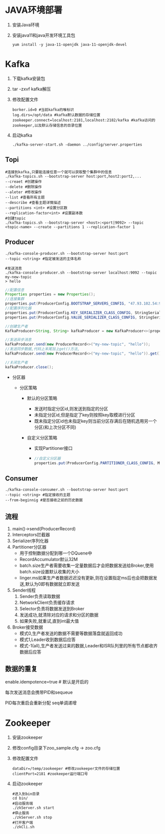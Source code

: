# JAVA环境部署

1. 安装Java环境

2. 安装java11和java开发环境工具包
   ```shell
   yum install -y java-11-openjdk java-11-openjdk-devel
   ```

# Kafka


1. 下载kafka安装包

2. tar -zxvf kafka解压

3. 修改配置文件
   ```properties
   borker.id=0 #当前kafka的唯标识
   log.dirs=/opt/data #kafka默认数据的存储位置
   zookeeper.connect=localhost:2181,localhost:2182/kafka #kafka访问的zookeeper,以及默认存储信息的目录位置
   ```

 4. 启动kafka
    ```shell
    ./kafka-server-start.sh -daemon ../config/server.properties
    ```

    

## Topi

```shell
#连接到kafka,只要能连接任意一个就可以获取整个集群中的信息
./kafka-topics.sh --bootstrap-server host:port,host2:port2,...
--creaet #创建操作
--delete #删除操作
--aleter #修改操作
--list #查看所有主题
--describe #查看主题详情描述
--partitions <int> #设置分区数
--replication-factor<int> #设置副本数
#创建topic
./kafka-topics.sh --bootstrap-server <host>:<port|9092> --topic <topic-name> --create --partitions 1 --replication-factor 1 
```

## Producer

```shell
./kafka-console-producer.sh --bootstrap-server host:port
--topic <string> #指定被发送的主体名称

#发送消息
./kafka-console-producer.sh --bootstrap-server localhost:9092 --topic my-new-topic
> hello
```

```java
//配置信息
Properties properties = new Properties();
//连接集群
properties.put(ProducerConfig.BOOTSTRAP_SERVERS_CONFIG, "47.93.102.54:9092");
//配置序列化器
properties.put(ProducerConfig.KEY_SERIALIZER_CLASS_CONFIG, StringSerializer.class.getName());
properties.put(ProducerConfig.VALUE_SERIALIZER_CLASS_CONFIG, StringSerializer.class.getName());

//创建生产者
KafkaProducer<String, String> kafkaProducer = new KafkaProducer<>(properties);

//发送异步消息
kafkaProducer.send(new ProducerRecord<>("my-new-topic", "hello"));
//发送同步数据,代码上末尾加上get()方法,
kafkaProducer.send(new ProducerRecord<>("my-new-topic", "hello")).get();

//关闭生产者
kafkaProducer.close();
```

- 分区器

  - 分区策略

    - 默认的分区策略

      - 发送时指定分区id,则发送到指定的分区
      - 未指定分区id,但是指定了key则按照key取模进行分区
      - 既未指定分区id也未指定key则当前分区存满后在随机选用另一个分区(和上次分区不同)

    - 自定义分区策略

      - 实现Partitioner接口

      - ```java
        //自定义分区器
        properties.put(ProducerConfig.PARTITIONER_CLASS_CONFIG, MyPartitioner.class.getName());
        ```

## Consumer

```shell
./kafka-console-consumer.sh --bootstrap-server host:port
--topic <string> #指定接收的主题
--from-beginnig #是否接收之前的历史数据
```

## 流程

1. main()->send(ProducerRecord)
2. Interceptors拦截器
3. Serializer序列化器
4. Partitioner分区器
   - 用于控制数据分配到哪一个DQuene中
   - RecordAccumulator默认32M
   - batch.size生产者需要收集一定量数据后才会把数据发送给Broker,使用batch.size设置默认收集的大小
   - linger.ms如果生产者数据迟迟没有更新,则在设置指定ms后也会把数据发送,默认为0即有数据就立即发送
5. Sender线程
   1. Sender负责读取数据
   2. NetworkClient负责缓存请求
   3. Selector负责将数据发送到Broker
   4. 发送成功,就清除对应的请求和分区的数据
   5. 如果失败,就重试,直到int最大值
6. Broker接受数据
   - 模式0,生产者发送的数据不需要等数据落盘就返回成功
   - 模式1,Leader收到数据后应答
   - 模式-1(all),生产者发送过来的数据,Leader和ISR队列里的所有节点都收齐数据后应答

## 数据的重复

enable.idempotence=true # 默认是开启的

每次发送消息会携带PID和sequeue

PID每次重启会重新分配 seq单调递增

# Zookeeper


1. 安装zookeeper

2. 修改config目录下zoo_sample.cfg -> zoo.cfg

3. 修改配置文件
   ```properties
   dataDir=/temp/zookeeper #修改zookeeper文件的存储位置
   clientPort=2181 #zookeeper运行端口号
   ```

4. 启动zookeeper
   ```shell
   #进入到bin目录
   cd bin/
   #启动服务端
   ./zkServer.sh start
   #停止服务
   ./zkServer.sh stop
   #打开客户端
   ./zkCli.sh
   ```
   
   